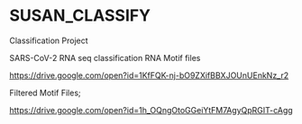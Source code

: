 # SUSAN_CLASSIFY
Classification Project


SARS-CoV-2 RNA seq classification
RNA Motif files

https://drive.google.com/open?id=1KfFQK-nj-bO9ZXifBBXJOUnUEnkNz_r2

Filtered Motif Files;

https://drive.google.com/open?id=1h_OQngOtoGGeiYtFM7AgyQpRGIT-cAgg

